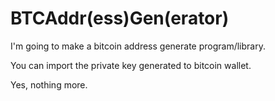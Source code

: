 # BTCAddr(ess)Gen(erator)

I'm going to make a bitcoin address generate program/library.

You can import the private key generated to bitcoin wallet.

Yes, nothing more.
